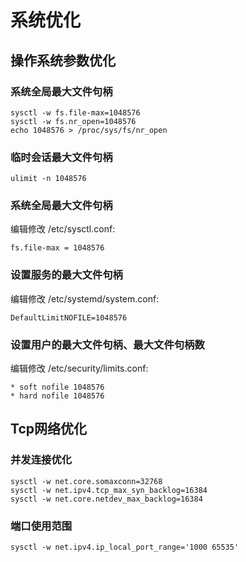 # 系统优化

## 操作系统参数优化

[//]: # (### 内存分配策略)

[//]: # (> 必须修改)

[//]: # ()
[//]: # (编辑: vim /etc/sysctl.conf)

[//]: # (```shell    )

[//]: # (vm.overcommit_memory=1)

[//]: # (```)

[//]: # (执行`sysctl -p`刷新)

### 系统全局最大文件句柄
```shell    
sysctl -w fs.file-max=1048576
sysctl -w fs.nr_open=1048576
echo 1048576 > /proc/sys/fs/nr_open
```
### 临时会话最大文件句柄
```shell
ulimit -n 1048576
```
### 系统全局最大文件句柄 

编辑修改 /etc/sysctl.conf: 
```shell
fs.file-max = 1048576
```
###  设置服务的最大文件句柄

编辑修改 /etc/systemd/system.conf:
```shell
DefaultLimitNOFILE=1048576
```     

###  设置用户的最大文件句柄、最大文件句柄数
编辑修改  /etc/security/limits.conf:
```shell
* soft nofile 1048576   
* hard nofile 1048576
```
## Tcp网络优化
### 并发连接优化
```shell
sysctl -w net.core.somaxconn=32768
sysctl -w net.ipv4.tcp_max_syn_backlog=16384
sysctl -w net.core.netdev_max_backlog=16384
```
### 端口使用范围
```shell
sysctl -w net.ipv4.ip_local_port_range='1000 65535'
```

